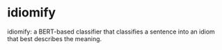 # idiomify
idiomify: a BERT-based classifier that classifies a sentence into an idiom that best describes the meaning.
